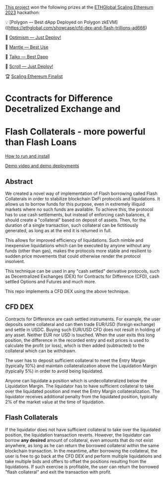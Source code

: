 [This project](https://ethglobal.com/showcase/cfd-dex-and-flash-trillions-ad666) won the following prizes at the [ETHGlobal Scaling Ethereum 2023](https://ethglobal.com/events/scaling2023) hackathon:

💡 [Polygon — Best dApp Deployed on Polygon zkEVM]((https://ethglobal.com/showcase/cfd-dex-and-flash-trillions-ad666)

🔴 [Optimism — Just Deploy!](https://ethglobal.com/showcase/cfd-dex-and-flash-trillions-ad666)

🥇 [Mantle — Best Use](https://ethglobal.com/showcase/cfd-dex-and-flash-trillions-ad666)

🥈 [Taiko — Best Dapp](https://ethglobal.com/showcase/cfd-dex-and-flash-trillions-ad666)

📜 [Scroll — Just Deploy!](https://ethglobal.com/showcase/cfd-dex-and-flash-trillions-ad666)

🏆 [Scaling Ethereum Finalist](https://ethglobal.com/showcase/cfd-dex-and-flash-trillions-ad666)

# Ccontracts for Difference Decetralized Exchange and 
# Flash Collaterals - more powerful than Flash Loans

[How to run and install](HOWTO.md)

[Demo video and demo deployments](./demo/README.md)

## Abstract

We created a novel way of implementation of Flash borrowing called Flash Collaterals in order to stabilize blockchain DeFi protocols and liquidations. It allows us to borrow funds for this purpose, even in extremely illiquid markets where no such funds are available. To achieve this, the protocol has to use cash settlements, but instead of enforcing cash balances, it should create a "collateral" based on deposit of assets. Then, for the duration of a single transaction, such collateral can be fictitiously generated, as long as at the end it is returned in full.

This allows for improved efficiency of liquidations. Such nimble and inexpensive liquidations which can be executed by anyone without any funds (other than gas), makes the protocols more stable and resilient to sudden price movements that could otherwise render the protocol insolvent.

This technique can be used in any "cash settled" derivative protocols, such as Decentralized Exchanges (DEX) for Contracts for Difference (CFD), cash settled Options and Futures and much more. 

This repo implements a CFD DEX using the above technique. 

## CFD DEX

Contracts for Difference are cash settled instruments. For example, the user deposits some collateral and can then trade EUR/USD (foreign exchange) and settle in USDC. Buying such EUR/USD CFD does not result in holding of any asset. Neither EUR nor USD is touched. When the user exits this long position, the difference in the recorded entry and exit prices is used to calculate the profit (or loss), which is then added (subtracted) to the collateral which can be withdrawn.

The user has to deposit sufficient collateral to meet the Entry Margin (typically 10%) and maintain collateralization above the Liquidation Margin (typically 5%) in order to avoid being liquidated. 

Anyone can liquidate a position which is undecollateralized below the Liquidation Margin. The liquidator has to have sufficient collateral to take over the liquidated position and meet the Entry Margin collateralization. The liquidator receives additional penalty from the liquidated position, typically 2% of the market value at the time of liquidation.

## Flash Collaterals

If the liquidator does not have sufficient collateral to take over the liquidated position, the liquidation transaction reverts. However, the liquidator can borrow **any desired** amount of collateral, even amounts that do not exist anywhere, as long as he can return the borrowed collateral within the same blockchain transaction. In the meantime, after borrowing the collateral, the user is free to go back at the CFD DEX and perform multiple liquidations and take multiple bids and offers to offset the positions resulting from the liquidations. If such exercise is profitable, the user can return the borrowed "flash collateral" and exit the transaction with profit.
